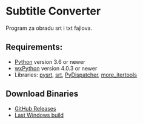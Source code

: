 # Subtitle Converter

Program za obradu srt i txt fajlova.

## Requirements:
* [Python](http://www.python.org/) version 3.6 or newer 
* [wxPython](https://wxpython.org/) version 4.0.3 or newer
* Libraries: [pysrt](https://github.com/byroot/pysrt),  [srt](https://github.com/cdown/srt),  [PyDispatcher](https://pypi.org/project/PyDispatcher/), [more_itertools](https://github.com/more-itertools/more-itertools)


## Download Binaries

* [GitHub Releases](https://github.com/padovaSR/subtitle-converter/releases)
* [Last Windows build](https://github.com/padovaSR/subtitle-converter/releases/download/v0.5.7.2/Subtitle.Converter-0.5.7.2.zip)
